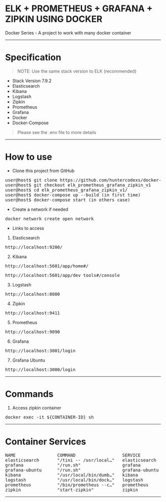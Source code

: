
# ELK + PROMETHEUS + GRAFANA + ZIPKIN USING DOCKER
Docker Series - A project to work with many docker container

---

# Specification

> NOTE: Use the same stack version to ELK (recommended)

- Stack Version 7.9.2
- Elasticsearch
- Kibana
- Logstash
- Zipkin
- Prometheus
- Grafana
- Docker
- Docker-Compose

> Please see the .env file to more details

---

# How to use

- Clone this project from GitHub

<pre>
user@host$ git clone https://github.com/huntercodexs/docker-series.git .
user@host$ git checkout elk_prometheus_grafana_zipkin_v1
user@host$ cd elk_prometheus_grafana_zipkin_v1/
user@host$ docker-compose up --build (in first time)
user@host$ docker-compose start (in others case)
</pre>

- Create a network if needed

<pre>
docker network create open_network
</pre>

- Links to access

1. Elasticsearch
<pre>http://localhost:9200/</pre>

2. Kibana
<pre>http://localhost:5601/app/home#/</pre>
<pre>http://localhost:5601/app/dev_tools#/console</pre>

3. Logstash
<pre>http://localhost:8080</pre>

4. Zipkin
<pre>http://localhost:9411</pre>

5. Prometheus
<pre>http://localhost:9090</pre>

6. Grafana
<pre>http://localhost:3001/login</pre>

7. Grafana Ubuntu
<pre>http://localhost:3000/login</pre>

---

# Commands

1. Access zipkin container

<pre>
docker exec -it ${CONTAINER-ID} sh
</pre>

---

# Container Services

<pre>
NAME                COMMAND                  SERVICE             STATUS              PORTS
elasticsearch       "/tini -- /usr/local…"   elasticsearch       running             0.0.0.0:9200->9200/tcp, 0.0.0.0:9300->9300/tcp
grafana             "/run.sh"                grafana             running             0.0.0.0:3000->3000/tcp
grafana-ubuntu      "/run.sh"                grafana-ubuntu      running             0.0.0.0:3001->3000/tcp
kibana              "/usr/local/bin/dumb…"   kibana              running             0.0.0.0:5601->5601/tcp
logstash            "/usr/local/bin/dock…"   logstash            running             0.0.0.0:5000->5000/tcp, 0.0.0.0:5000->5000/udp, 0.0.0.0:5044->5044/tcp, 0.0.0.0:8080->8080/tcp, 0.0.0.0:9600->9600/tcp
prometheus          "/bin/prometheus --c…"   prometheus          running             0.0.0.0:9090->9090/tcp
zipkin              "start-zipkin"           zipkin              running (healthy)   0.0.0.0:9411->9411/tcp
</pre>

---
